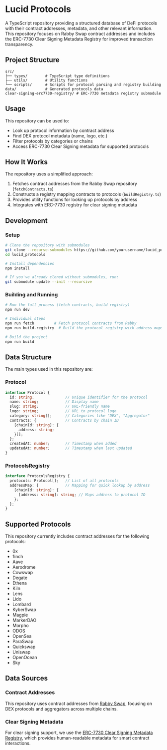 # Lucid Protocols

A TypeScript repository providing a structured database of DeFi protocols with their contract addresses, metadata, and other relevant information. This repository focuses on Rabby Swap contract addresses and includes the ERC-7730 Clear Signing Metadata Registry for improved transaction transparency.

## Project Structure

```
src/
├── types/        # TypeScript type definitions
├── utils/        # Utility functions
└── scripts/      # Scripts for protocol parsing and registry building
data/             # Generated protocols data
clear-signing-erc7730-registry/ # ERC-7730 metadata registry submodule
```

## Usage

This repository can be used to:
- Look up protocol information by contract address
- Find DEX protocol metadata (name, logo, etc.)
- Filter protocols by categories or chains
- Access ERC-7730 Clear Signing metadata for supported protocols

## How It Works

The repository uses a simplified approach:

1. Fetches contract addresses from the Rabby Swap repository (`fetchContracts.ts`)
2. Constructs a registry mapping contracts to protocols (`buildRegistry.ts`)
3. Provides utility functions for looking up protocols by address
4. Integrates with ERC-7730 registry for clear signing metadata

## Development

### Setup

```bash
# Clone the repository with submodules
git clone --recurse-submodules https://github.com/yourusername/lucid_protocols.git
cd lucid_protocols

# Install dependencies
npm install

# If you've already cloned without submodules, run:
git submodule update --init --recursive
```

### Building and Running

```bash
# Run the full process (fetch contracts, build registry)
npm run dev

# Individual steps
npm run fetch         # Fetch protocol contracts from Rabby
npm run build-registry  # Build the protocol registry with address maps

# Build the project
npm run build
```

## Data Structure

The main types used in this repository are:

### Protocol

```typescript
interface Protocol {
  id: string;              // Unique identifier for the protocol
  name: string;            // Display name
  slug: string;            // URL-friendly name
  logo: string;            // URL to protocol logo
  category: string[];      // Categories like "DEX", "Aggregator"
  contracts: {             // Contracts by chain ID
    [chainId: string]: {
      address: string;
    }[];
  };
  createdAt: number;       // Timestamp when added
  updatedAt: number;       // Timestamp when last updated
}
```

### ProtocolsRegistry

```typescript
interface ProtocolsRegistry {
  protocols: Protocol[];   // List of all protocols
  addressMap: {            // Mapping for quick lookup by address
    [chainId: string]: {
      [address: string]: string; // Maps address to protocol ID
    };
  };
}
```

## Supported Protocols

This repository currently includes contract addresses for the following protocols:
- 0x
- 1inch
- Aave
- Aerodrome
- Cowswap
- Degate
- Ethena
- Kiln
- Lens
- Lido
- Lombard
- KyberSwap
- Magpie
- MarkerDAO
- Morpho
- ODOS
- OpenSea
- ParaSwap
- Quickswap
- Uniswap
- OpenOcean
- Sky


## Data Sources

### Contract Addresses
This repository uses contract addresses from [Rabby Swap](https://github.com/RabbyHub/rabby-swap), focusing on DEX protocols and aggregators across multiple chains.

### Clear Signing Metadata
For clear signing support, we use the [ERC-7730 Clear Signing Metadata Registry](https://github.com/LedgerHQ/clear-signing-erc7730-registry), which provides human-readable metadata for smart contract interactions.
